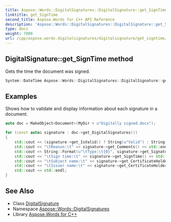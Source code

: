 ```yaml
---
title: Aspose::Words::DigitalSignatures::DigitalSignature::get_SignTime method
linktitle: get_SignTime
second_title: Aspose.Words for C++ API Reference
description: 'Aspose::Words::DigitalSignatures::DigitalSignature::get_SignTime method. Gets the time the document was signed in C++.'
type: docs
weight: 7000
url: /cpp/aspose.words.digitalsignatures/digitalsignature/get_signtime/
---
```

## DigitalSignature::get_SignTime method


Gets the time the document was signed.

```cpp
System::DateTime Aspose::Words::DigitalSignatures::DigitalSignature::get_SignTime() const
```


## Examples



Shows how to validate and display information about each signature in a document. 
```cpp
auto doc = MakeObject<Document>(MyDir + u"Digitally signed.docx");

for (const auto& signature : doc->get_DigitalSignatures())
{
    std::cout << (signature->get_IsValid() ? String(u"Valid") : String(u"Invalid")) << " signature: " << std::endl;
    std::cout << "\tReason:\t" << signature->get_Comments() << std::endl;
    std::cout << String::Format(u"\tType:\t{0}", signature->get_SignatureType()) << std::endl;
    std::cout << "\tSign time:\t" << signature->get_SignTime() << std::endl;
    std::cout << "\tSubject name:\t" << signature->get_CertificateHolder()->get_Certificate()->get_SubjectName() << std::endl;
    std::cout << "\tIssuer name:\t" << signature->get_CertificateHolder()->get_Certificate()->get_IssuerName()->get_Name() << std::endl;
    std::cout << std::endl;
}
```

## See Also

* Class [DigitalSignature](../)
* Namespace [Aspose::Words::DigitalSignatures](../../)
* Library [Aspose.Words for C++](../../../)
